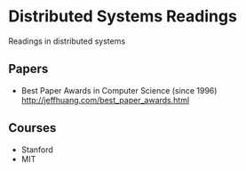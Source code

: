 # Distributed Systems Readings
Readings in distributed systems

## Papers
- Best Paper Awards in Computer Science (since 1996) http://jeffhuang.com/best_paper_awards.html

## Courses
- Stanford
- MIT
